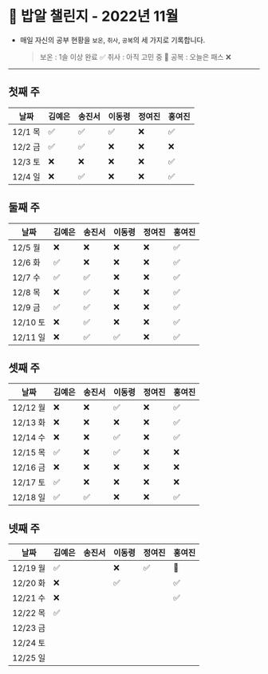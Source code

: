 # 🍚 밥알 챌린지 - 2022년 11월
- 매일 자신의 공부 현황을 `보온`, `취사`, `공복`의 세 가지로 기록합니다.
    
    > 보온 : 1솔 이상 완료 ✅
    취사 : 아직 고민 중 🤔
    공복 : 오늘은 패스 ❌
---

## 첫째 주
**날짜**|김예은|송진서|이동령|정여진|홍여진
---|---|---|---|---|---
12/1 목|✅|✅|✅|❌|✅
12/2 금|✅|✅|❌|❌|❌
12/3 토|❌|❌|❌|❌|✅
12/4 일|❌|✅|❌|❌|✅


## 둘째 주
**날짜**|김예은|송진서|이동령|정여진|홍여진
---|---|---|---|---|---
12/5 월|❌|❌|❌|❌|✅
12/6 화|✅|❌|❌|❌|✅
12/7 수|✅|✅|❌|❌|✅
12/8 목|❌|✅|❌|❌|✅
12/9 금|✅|✅|❌|❌|✅
12/10 토|❌|✅|❌|❌|✅
12/11 일|❌|✅|✅|❌|✅


## 셋째 주
**날짜**|김예은|송진서|이동령|정여진|홍여진
---|---|---|---|---|---
12/12 월|❌|❌|✅|❌|✅
12/13 화|❌|❌|❌|❌|✅
12/14 수|❌|❌|✅|❌|✅
12/15 목|✅|❌|✅|❌|❌
12/16 금|❌|❌|❌|❌|❌
12/17 토|✅|❌|❌|❌|❌
12/18 일|✅|✅|❌|❌|✅


## 넷째 주
**날짜**|김예은|송진서|이동령|정여진|홍여진
---|---|---|---|---|---
12/19 월|✅| |❌|✅|🤔
12/20 화|❌ | |✅| |✅
12/21 수|❌ | | | |✅
12/22 목|✅ | | | |
12/23 금| | | | |
12/24 토| | | | |
12/25 일| | | | |
